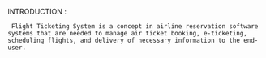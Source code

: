 INTRODUCTION :

     Flight Ticketing System is a concept in airline reservation software systems that are needed to manage air ticket booking, e-ticketing, scheduling flights, and delivery of necessary information to the end-user.
